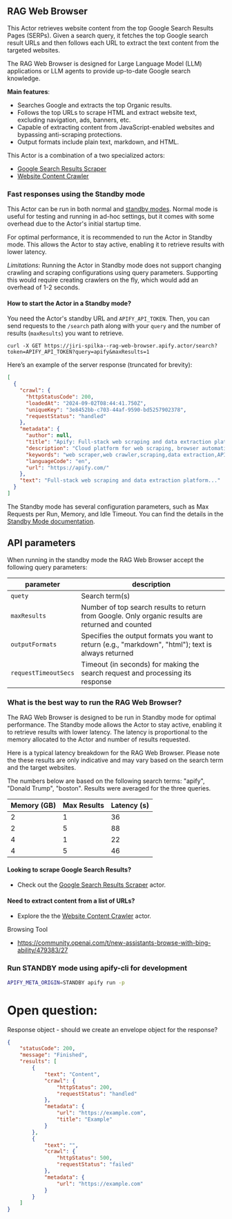## RAG Web Browser

This Actor retrieves website content from the top Google Search Results Pages (SERPs).
Given a search query, it fetches the top Google search result URLs and then follows each URL to extract the text content from the targeted websites.

The RAG Web Browser is designed for Large Language Model (LLM) applications or LLM agents to provide up-to-date Google search knowledge.

**Main features**:
- Searches Google and extracts the top Organic results.
- Follows the top URLs to scrape HTML and extract website text, excluding navigation, ads, banners, etc.
- Capable of extracting content from JavaScript-enabled websites and bypassing anti-scraping protections.
- Output formats include plain text, markdown, and HTML.

This Actor is a combination of a two specialized actors:
- [Google Search Results Scraper](https://apify.com/apify/google-search-scraper)
- [Website Content Crawler](https://apify.com/apify/website-content-crawler)

### Fast responses using the Standby mode

This Actor can be run in both normal and [standby modes](https://docs.apify.com/platform/actors/running/standby).
Normal mode is useful for testing and running in ad-hoc settings, but it comes with some overhead due to the Actor's initial startup time.

For optimal performance, it is recommended to run the Actor in Standby mode.
This allows the Actor to stay active, enabling it to retrieve results with lower latency.

*Limitations*: Running the Actor in Standby mode does not support changing crawling and scraping configurations using query parameters.
Supporting this would require creating crawlers on the fly, which would add an overhead of 1-2 seconds.

#### How to start the Actor in a Standby mode?

You need the Actor's standby URL and `APIFY_API_TOKEN`. Then, you can send requests to the `/search` path along with your `query` and the number of results (`maxResults`) you want to retrieve.

```shell
curl -X GET https://jiri-spilka--rag-web-browser.apify.actor/search?token=APIFY_API_TOKEN?query=apify&maxResults=1
```

Here’s an example of the server response (truncated for brevity):
```json
[
  {
    "crawl": {
      "httpStatusCode": 200,
      "loadedAt": "2024-09-02T08:44:41.750Z",
      "uniqueKey": "3e8452bb-c703-44af-9590-bd5257902378",
      "requestStatus": "handled"
    },
    "metadata": {
      "author": null,
      "title": "Apify: Full-stack web scraping and data extraction platform",
      "description": "Cloud platform for web scraping, browser automation, and data for AI....",
      "keywords": "web scraper,web crawler,scraping,data extraction,API",
      "languageCode": "en",
      "url": "https://apify.com/"
    },
    "text": "Full-stack web scraping and data extraction platform..."
  }
]
```

The Standby mode has several configuration parameters, such as Max Requests per Run, Memory, and Idle Timeout.
You can find the details in the [Standby Mode documentation](https://docs.apify.com/platform/actors/running/standby#how-do-i-customize-standby-configuration).

## API parameters

When running in the standby mode the RAG Web Browser accept the following query parameters:

| parameter            | description                                                                                          |
|----------------------|------------------------------------------------------------------------------------------------------|
| `quety`              | Search term(s)                                                                                       |
| `maxResults`         | Number of top search results to return from Google. Only organic results are returned and counted    |
| `outputFormats`      | Specifies the output formats you want to return (e.g., "markdown", "html"); text is always returned  |
| `requestTimeoutSecs` | Timeout (in seconds) for making the search request and processing its response                       |


### What is the best way to run the RAG Web Browser?

The RAG Web Browser is designed to be run in Standby mode for optimal performance.
The Standby mode allows the Actor to stay active, enabling it to retrieve results with lower latency.
The latency is proportional to the memory allocated to the Actor and number of results requested.

Here is a typical latency breakdown for the RAG Web Browser.
Please note the these results are only indicative and may vary based on the search term and the target websites.

The numbers below are based on the following search terms: "apify", "Donald Trump", "boston". Results were averaged for the three queries.

| Memory (GB) | Max Results | Latency (s) |
|-------------|-------------|-------------|
| 2           | 1           | 36          |
| 2           | 5           | 88          |
| 4           | 1           | 22          |
| 4           | 5           | 46          |


#### Looking to scrape Google Search Results?
- Check out the [Google Search Results Scraper](https://apify.com/apify/google-search-scraper) actor.

#### Need to extract content from a list of URLs?
- Explore the the [Website Content Crawler](https://apify.com/apify/website-content-crawler) actor.

Browsing Tool
- https://community.openai.com/t/new-assistants-browse-with-bing-ability/479383/27

### Run STANDBY mode using apify-cli for development
```bash
APIFY_META_ORIGIN=STANDBY apify run -p
```

# Open question:

Response object - should we create an envelope object for the response?
```json
{
    "statusCode": 200,
    "message": "Finished",
    "results": [
        {
            "text": "Content",
            "crawl": {
                "httpStatus": 200,
                "requestStatus": "handled"
            },
            "metadata": {
                "url": "https://example.com",
                "title": "Example"
            }
        },
        {
            "text": "",
            "crawl": {
                "httpStatus": 500,
                "requestStatus": "failed"
            },
            "metadata": {
                "url": "https://example.com"
            }
        }
    ]
}
```



